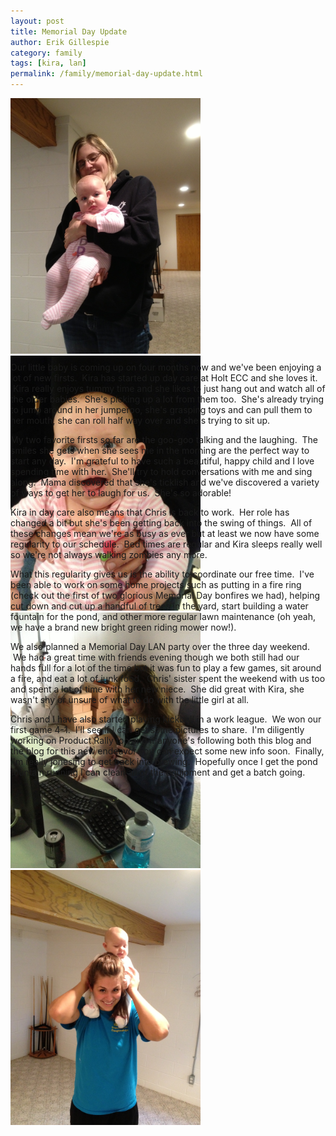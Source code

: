 ```yaml
---
layout: post
title: Memorial Day Update
author: Erik Gillespie
category: family
tags: [kira, lan]
permalink: /family/memorial-day-update.html
---
```


<div class="gala" style="width:304px; height:408px">
  <img src="/img/she-is-still-a-big-baby.jpg" alt="She is Still a Big Baby"/>
  <img src="/img/big-but-happy.jpg" alt="Big but Happy"/>
  <img src="/img/a-lesson-in-gaming.jpg" alt="A Lesson in Gaming"/>
  <img src="/img/shoulder-ride-from-aunt-kelcy.jpg" alt="Shoulder Ride from Aunt Kelcy"/>
</div>

Our little baby is coming up on four months now and we've been enjoying a lot of new firsts.  Kira has started up day care at Holt ECC and she loves it.  Kira really enjoys tummy time and she likes to just hang out and watch all of the older babies.  She's picking up a lot from them too.  She's already trying to jump around in her jumperoo, she's grasping toys and can pull them to her mouth, she can roll half way over and she's trying to sit up.

My two favorite firsts so far are the goo-goo talking and the laughing.  The smiles she gets when she sees me in the morning are the perfect way to start any day.  I'm grateful to have such a beautiful, happy child and I love spending time with her.  She'll try to hold conversations with me and sing along.  Mama discovered that she's ticklish and we've discovered a variety of ways to get her to laugh for us.  She's so adorable!

Kira in day care also means that Chris is back to work.  Her role has changed a bit but she's been getting back into the swing of things.  All of these changes mean we're as busy as ever but at least we now have some regularity to our schedule.  Bed times are regular and Kira sleeps really well so we're not always walking zombies any more.

What this regularity gives us is the ability to coordinate our free time.  I've been able to work on some home projects such as putting in a fire ring (check out the first of two glorious Memorial Day bonfires we had), helping cut down and cut up a handful of trees in the yard, start building a water fountain for the pond, and other more regular lawn maintenance (oh yeah, we have a brand new bright green riding mower now!).

We also planned a Memorial Day LAN party over the three day weekend.  We had a great time with friends evening though we both still had our hands full for a lot of the time but it was fun to play a few games, sit around a fire, and eat a lot of junk food.  Chris' sister spent the weekend with us too and spent a lot of time with her new niece.  She did great with Kira, she wasn't shy or unsure of what to do with the little girl at all.

Chris and I have also started playing kickball in a work league.  We won our first game 4-1.  I'll see if I can get some pictures to share.  I'm diligently working on Product Rally too and if anyone's following both this blog and the blog for this new endeavor you can expect some new info soon.  Finally, I'm really jonesing to get back into brewing.  Hopefully once I get the pond fountain running I can clean all of the equipment and get a batch going.
